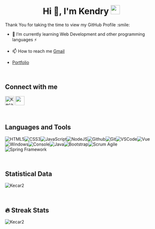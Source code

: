 <h1 align="center">Hi 👋, I'm Kendry <img src="https://cultofthepartyparrot.com/parrots/hd/githubparrot.gif" width="30" height="30"/></h1>

<div size='20px'>Thank You for taking the time to view my GitHub Profile :smile: </div>

- 🌱 I’m currently learning Web Development and other programming languages ⚡

- 📫 How to reach me [Gmail](carvajalkendri@gmail.com)

-  [Portfolio](https://kendry-portfolio.netlify.app/)

<br>

## Connect with me 
<p align="left">
  <a href="https://www.linkedin.com/in/kendry-c-501639206/" target="blank"><img align="center"
      src="https://raw.githubusercontent.com/rahuldkjain/github-profile-readme-generator/master/src/images/icons/Social/linked-in-alt.svg"
      alt="Kecar2" width="30" /></a>
  <a href = 'https://www.github.com/Kecar2'> <img width = '30px' align= 'center' src="https://raw.githubusercontent.com/rahulbanerjee26/githubAboutMeGenerator/main/icons/github.svg"/></a>
</p>

<br>

## Languages and Tools
![HTML5](https://img.icons8.com/color/30/html-5.png)![CSS3](https://img.icons8.com/color/30/css3.png)![JavaScript](https://img.icons8.com/color/30/javascript.png)![NodeJS](https://img.icons8.com/color/30/nodejs.png)![Github](https://img.icons8.com/material-outlined/30/github.png)![Git](https://img.icons8.com/color/30/git.png)![VSCode](https://img.icons8.com/color/30/visual-studio-code-2019.png)![Vue](https://img.icons8.com/color/30/000000/vue-js.png)![Windows](https://img.icons8.com/color/30/windows-10.png)![Console](https://img.icons8.com/color/30/console.png)![Java](https://img.icons8.com/color/30/000000/java-coffee-cup-logo--v1.png)![Bootstrap](https://img.icons8.com/color/30/000000/bootstrap.png)![Scrum Agile](https://img.icons8.com/external-flaticons-flat-flat-icons/30/000000/external-scrum-agile-flaticons-flat-flat-icons-6.png)![Spring Framework](https://img.icons8.com/color/30/000000/spring-logo.png)
         
<br>

## Statistical Data 

<p><img align="center"
    src="https://github-readme-stats.vercel.app/api/top-langs?username=Kecar2&show_icons=true&locale=en&bg_color=0d1117&text_color=ffffff&layout=compact"
    alt="Kecar2" 
    bg_color=#808080/></p>



<br>

## 🔥 Streak Stats

<p><img align="center" src="https://github-readme-streak-stats.herokuapp.com/?user=Kecar2&theme=dark&background=0d1117&date_format=M%20j%5B%2C%20Y%5D" alt="Kecar2" /></p>
